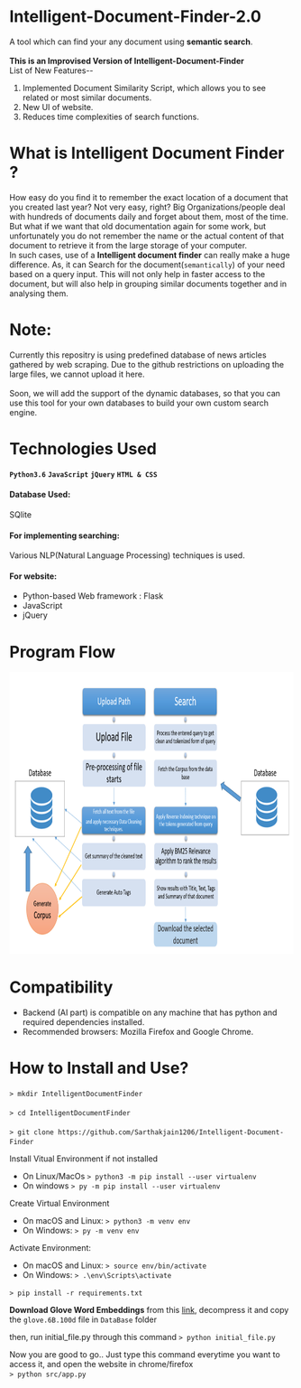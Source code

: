 # Intelligent-Document-Finder-2.0
A tool which can find your any document using **semantic search**.
<br><br>
**This is an Improvised Version of Intelligent-Document-Finder**
<br>
List of New Features--
1. Implemented Document Similarity Script, which allows you to see related or most similar documents.
2. New UI of website.
3. Reduces time complexities of search functions.

# What is Intelligent Document Finder ?
How easy do you find it to remember the exact location of a document that you created last year? Not very easy, right? Big Organizations/people deal with hundreds of documents daily and forget about them, most of the time.
<br>
But what if we want that old documentation again for some work, but unfortunately you do not remember the name or the actual content of that document to retrieve it from the large storage of your computer.
<br>
In such cases, use of a __Intelligent document finder__ can really make a huge difference. As, it can Search for the document(```semantically```) of your need based on a query input. This will not only help in faster access to the document, but will also help in grouping similar documents together and in analysing them.
<br>
# Note: 
Currently this repositry is using predefined database of news articles gathered by web scraping. Due to the github restrictions on uploading the large files, we cannot upload it here. 
<br><br>
Soon, we will add the support of the dynamic databases, so that you can use this tool for your own databases to build your own custom search engine.
<br>
# Technologies Used
**```Python3.6```**
__```JavaScript```__
__```jQuery```__
__```HTML & CSS```__
<br>
<h4>Database Used:</h4>
 SQlite
<br>
<h4>For implementing searching:</h4>
 Various NLP(Natural Language Processing) techniques is used.
<br>
<h4>For website:</h4>

- Python-based Web framework : Flask
- JavaScript
- jQuery

# Program Flow
<img src="https://github.com/Sarthakjain1206/Intelligent-Document-Finder/blob/master/Flowchart.png" alt="Trulli" width="700" height="500">

# Compatibility
- Backend (AI part) is compatible on any machine that has python and required dependencies installed.
- Recommended browsers: Mozilla Firefox and Google Chrome.

# How to Install and Use?

```> mkdir IntelligentDocumentFinder```
<br>
<br>
```> cd IntelligentDocumentFinder```
<br>
<br>
```> git clone https://github.com/Sarthakjain1206/Intelligent-Document-Finder```
<br>

Install Vitual Environment if not installed
<br>
- On Linux/MacOs
```> python3 -m pip install --user virtualenv```
- On windows
```> py -m pip install --user virtualenv```

Create Virtual Environment
- On macOS and Linux:
```> python3 -m venv env```
- On Windows:
```> py -m venv env```

Activate Environment:
- On macOS and Linux:
```> source env/bin/activate```
- On Windows:
```> .\env\Scripts\activate```

```> pip install -r requirements.txt```

__Download Glove Word Embeddings__ from this [link](https://www.kaggle.com/terenceliu4444/glove6b100dtxt), decompress it and copy the ```glove.6B.100d``` file in ```DataBase``` folder

then, 
run initial_file.py through this command
```> python initial_file.py```

Now you are good to go.. Just type this command everytime you want to access it, and open the website in chrome/firefox
<br>
```> python src/app.py```

